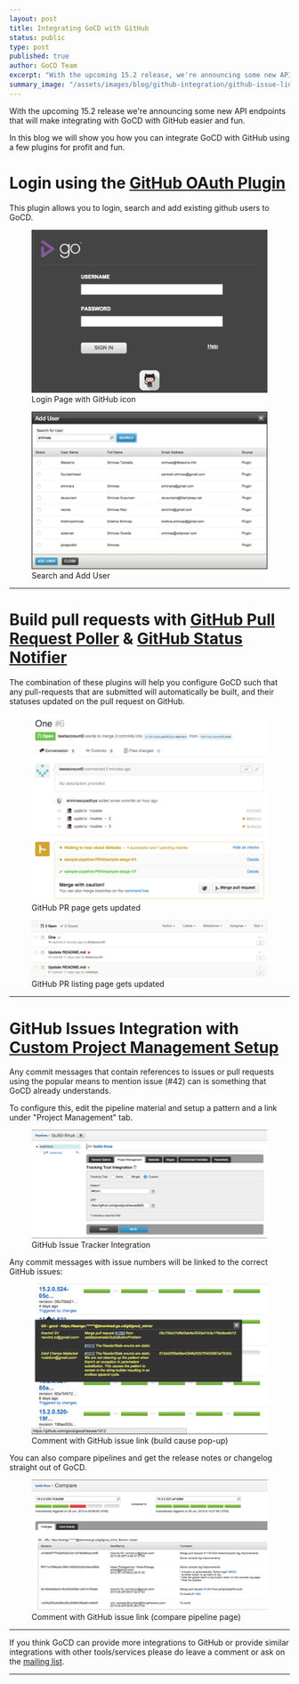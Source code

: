 ```yaml
---
layout: post
title: Integrating GoCD with GitHub
status: public
type: post
published: true
author: GoCD Team
excerpt: "With the upcoming 15.2 release, we're announcing some new API endpoints that will make integrating with GoCD with GitHub easier and fun. This post is a round-up of the many GoCD plugins which work with GitHub."
summary_image: "/assets/images/blog/github-integration/github-issue-link-in-compare-pipeline.png"
---
```


With the upcoming 15.2 release we're announcing some new API endpoints that will make integrating with GoCD with GitHub easier and fun.

In this blog we will show you how you can integrate GoCD with GitHub using a few plugins for profit and fun.

# Login using the [GitHub OAuth Plugin](https://github.com/srinivasupadhya/gocd-oauth-login)

This plugin allows you to login, search and add existing github users to GoCD.

<figure class='extra_small_image'>
  <img src="/assets/images/blog/authentication-plugins/login-page.png" class="has_border"
    alt="GoCD - Login Page" id="login_page" title="GoCD - Login Page" />
  <figcaption>Login Page with GitHub icon</figcaption>
</figure>

<figure class='extra_small_image'>
  <img src="/assets/images/blog/authentication-plugins/search-user.png" class="has_border"
    alt="GoCD - Search User" id="search_user" title="GoCD - Search User" />
  <figcaption>Search and Add User</figcaption>
</figure>

---

# Build pull requests with [GitHub Pull Request Poller](https://github.com/ashwanthkumar/gocd-build-github-pull-requests) & [GitHub Status Notifier](https://github.com/srinivasupadhya/gocd-build-status-notifier)

The combination of these plugins will help you configure GoCD such that any pull-requests that are submitted will automatically be built, and their statuses updated on the pull request on GitHub.

<figure class="extra_small_image">
  <img src="/assets/images/blog/feature-branch/update-status-1.png" class="has_border full_size"
    alt="GitHub PR page gets updated" id="github_pr_update" title="GitHub PR page gets updated" />
  <figcaption>GitHub PR page gets updated</figcaption>
</figure>

<figure class="extra_small_image">
  <img src="/assets/images/blog/feature-branch/update-status-2.png" class="has_border full_size"
    alt="GitHub PR listing page gets updated" id="github_pr_update_list" title="GitHub PR listing page gets updated" />
  <figcaption>GitHub PR listing page gets updated</figcaption>
</figure>

---

# GitHub Issues Integration with [Custom Project Management Setup](http://www.go.cd/documentation/user/current/integration/go_integration.html#integration-with-bug-tracking-and-story-management-tools)

Any commit messages that contain references to issues or pull requests using the popular means to mention issue (#42) can is something that GoCD already understands.

To configure this, edit the pipeline material and setup a pattern and a link under "Project Management" tab.

<figure class="extra_small_image">
  <img src="/assets/images/blog/github-integration/github-issues-integration.png" class="has_border full_size"
    alt="GoCD - GitHub Issue Tracker Integration" id="issue_tracker" title="GoCD - Login Page" />
  <figcaption>GitHub Issue Tracker Integration</figcaption>
</figure>

Any commit messages with issue numbers will be linked to the correct GitHub issues:

<figure class="extra_small_image">
  <img src="/assets/images/blog/github-integration/github-issue-link-in-build-cause.png" class="has_border full_size"
    alt="GoCD - Comment with GitHub issue link" id="comment_issue_github" title="GoCD - Login Page" />
  <figcaption>Comment with GitHub issue link (build cause pop-up)</figcaption>
</figure>

You can also compare pipelines and get the release notes or changelog straight out of GoCD.

<figure class="extra_small_image">
  <img src="/assets/images/blog/github-integration/github-issue-link-in-compare-pipeline.png" class="has_border full_size"
    alt="GoCD - Comment with GitHub issue link" id="comment_issue_github_link" title="GoCD - Login Page" />
  <figcaption>Comment with GitHub issue link (compare pipeline page)</figcaption>
</figure>

---

If you think GoCD can provide more integrations to GitHub or provide similar integrations with other tools/services please do leave a comment or ask on the [mailing list](https://groups.google.com/forum/#!forum/go-cd).

---

<script>
$(function(){
  $('figure').on('click', function(){
    var figure = $(this);
    figure.toggleClass('extra_small_image');
    figure.toggleClass('small_image');
  });

  $('figure figcaption').append(' (Click on image to enlarge)');
});
</script>
